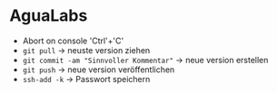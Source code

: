 # AguaLabs 

- Abort on console 'Ctrl'+'C'
- `git pull` -> neuste version ziehen
- `git commit -am "Sinnvoller Kommentar"` -> neue version erstellen
- `git push` -> neue version veröffentlichen
- `ssh-add -k` -> Passwort speichern